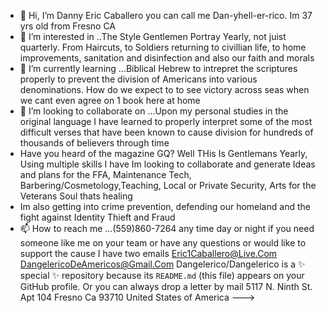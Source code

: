 - 👋 Hi, I’m Danny Eric Caballero you can call me Dan-yhell-er-rico. Im 37 yrs old from Fresno CA
- 👀 I’m interested in ..The Style Gentlemen Portray Yearly, not juist quarterly. From Haircuts, to Soldiers returning to civillian life, to home improvements, sanitation and disinfection and also our faith and morals 
- 🌱 I’m currently learning ...Biblical Hebrew to intrepret the scriptures properly to prevent the division of Americans into various denominations. How do we expect to to see victory across seas when we cant even agree on 1 book here at home
- 💞️ I’m looking to collaborate on ...Upon my personal studies in the original language I have learned to properly interpret some of the most difficult verses that have been known to cause division for hundreds of thousands of believers through time
- Have you heard of the magazine GQ? Well THis Is Gentlemans Yearly, Using multiple skills I have Im looking to collaborate and generate Ideas and plans for the FFA, Maintenance Tech, Barbering/Cosmetology,Teaching, Local or Private Security, Arts for the Veterans Soul thats healing
- Im also getting into crime prevention, defending our homeland and the fight against Identity Thieft and Fraud  
- 📫 How to reach me ...(559)860-7264 any time day or night if you need someone like me on your team or have any questions or would like to support the cause I have two emails Eric1Caballero@Live.Com  DangelericoDeAmericos@Gmail.Com
Dangelerico/Dangelerico is a ✨ special ✨ repository because its `README.md` (this file) appears on your GitHub profile.
Or you can always drop a letter by mail 5117 N. Ninth St. Apt 104 Fresno Ca 93710 United States of America
--->

